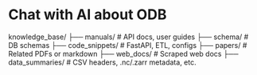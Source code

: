 # Chat with AI about ODB

knowledge_base/
├── manuals/           # API docs, user guides
├── schema/            # DB schemas
├── code_snippets/     # FastAPI, ETL, configs
├── papers/            # Related PDFs or markdown
├── web_docs/          # Scraped web docs
├── data_summaries/    # CSV headers, .nc/.zarr metadata, etc.
